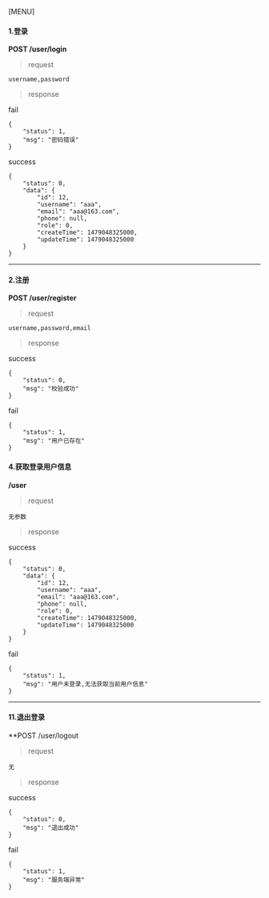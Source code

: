 [MENU]

#### 1.登录


**POST /user/login**

> request

```
username,password
```
> response

fail
```
{
    "status": 1,
    "msg": "密码错误"
}
```

success
```
{
    "status": 0,
    "data": {
        "id": 12,
        "username": "aaa",
        "email": "aaa@163.com",
        "phone": null,
        "role": 0,
        "createTime": 1479048325000,
        "updateTime": 1479048325000
    }
}
```


-------

#### 2.注册
**POST /user/register**

> request

```
username,password,email
```


> response

success
```
{
    "status": 0,
    "msg": "校验成功"
}
```


fail
```
{
    "status": 1,
    "msg": "用户已存在"
}
```


#### 4.获取登录用户信息
**/user**


> request

```
无参数
```
> response

success
```
{
    "status": 0,
    "data": {
        "id": 12,
        "username": "aaa",
        "email": "aaa@163.com",
        "phone": null,
        "role": 0,
        "createTime": 1479048325000,
        "updateTime": 1479048325000
    }
}
```

fail
```
{
    "status": 1,
    "msg": "用户未登录,无法获取当前用户信息"
}

```

------


#### 11.退出登录
**POST /user/logout

> request

```
无
```

> response

success

```
{
    "status": 0,
    "msg": "退出成功"
}
```

fail
```
{
    "status": 1,
    "msg": "服务端异常"
}
```